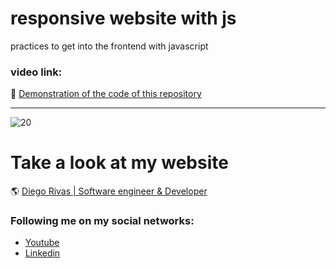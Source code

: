 # responsive website with js
practices to get into the frontend with javascript



### video link: 

:floppy_disk: [Demonstration of the code of this repository](https://www.youtube.com/watch?v=saKPu8HPzg8)
                
----
![20](https://github.com/DiegoRivasDev/responsive-website-with-js/assets/149741364/fe56ffe7-402b-43b8-94f4-d0facd3f8637)



# Take a look at my website
 :earth_americas: [Diego Rivas | Software engineer & Developer](https://diegorivasdev.github.io)


### Following me on my social networks: 

- [Youtube](https://www.youtube.com/channel/UCCa6-Hn7aaMg6Oy1q8r6-Fg)
- [Linkedin](https://www.linkedin.com/in/diego-rivas-96215129a/)

